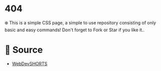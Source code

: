# 404
:snowflake: This is a simple CSS page, a simple to use repository consisting of only basic and easy commands! Don't forget to Fork or Star if you like it..

# 📝 Source

- <a href="https://github.com/WebDevSHORTS"> WebDevSHORTS </a>
